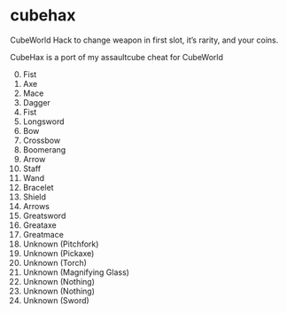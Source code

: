 # cubehax
CubeWorld Hack to change weapon in first slot, it’s rarity, and your coins.

CubeHax is a port of my assaultcube cheat for CubeWorld

0.  Fist
1.  Axe
2.  Mace
3.  Dagger
4.  Fist
5.  Longsword
6.  Bow 
7.  Crossbow
8.  Boomerang
9.  Arrow
10. Staff
11. Wand
12. Bracelet
13. Shield
14. Arrows
15. Greatsword
16. Greataxe
17. Greatmace
18. Unknown (Pitchfork)
19. Unknown (Pickaxe)
20. Unknown (Torch)
21. Unknown (Magnifying Glass)
22. Unknown (Nothing)
23. Unknown (Nothing)
24. Unknown (Sword)
